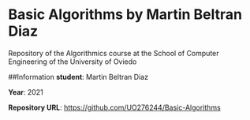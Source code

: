 # Basic Algorithms by Martin Beltran Diaz
Repository of the Algorithmics course at the School of Computer Engineering of the University of Oviedo

##Information
**student**: Martin Beltran Diaz

**Year**: 2021

**Repository URL**: https://github.com/UO276244/Basic-Algorithms
